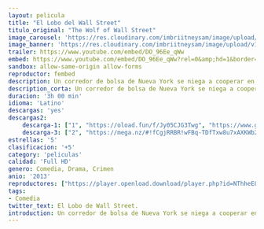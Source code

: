 ```yaml
---
layout: pelicula
title: "El Lobo del Wall Street"
titulo_original: "The Wolf of Wall Street"
image_carousel: 'https://res.cloudinary.com/imbriitneysam/image/upload/v1542488767/lobo-poster-min.jpg'
image_banner: 'https://res.cloudinary.com/imbriitneysam/image/upload/v1542488767/lobo-banner-min.jpg'
trailer: https://www.youtube.com/embed/DO_96Ee_qWw
embed: https://www.youtube.com/embed/DO_96Ee_qWw?rel=0&amp;hd=1&border=0&wmode=opaque&enablejsapi=1&modestbranding=1&controls=1&showinfo=1
sandbox: allow-same-origin allow-forms
reproductor: fembed
description: Un corredor de bolsa de Nueva York se niega a cooperar en un gran caso de fraude de valores que involucra corrupción en Wall Street, el mundo de la banca corporativa y la infiltración de la mafia. Basado en la autobiografía de Jordan Belfort.
description_corta: Un corredor de bolsa de Nueva York se niega a cooperar en un gran caso de fraude de valores que involucra corrupción en Wall Street, el mundo de la banca corporativa y la infiltración de la mafia. Basado en la autobiografía de Jordan Belfort.
duracion: '3h 00 min'
idioma: 'Latino'
descargas: 'yes'
descargas2:
    descarga-1: ["1", "https://oload.fun/f/Jy05CJG3Twg", "https://www.google.com/s2/favicons?domain=openload.co","OpenLoad","https://res.cloudinary.com/imbriitneysam/image/upload/v1541473684/mexico.png", "Latino", "Full HD"]
    descarga-3: ["2", "https://mega.nz/#!fCgjRRBR!wFBq-TDfTxw8u7xAXKWb2vmJoTtMJFFGYoA16DtYn30", "https://www.google.com/s2/favicons?domain=mega.nz","Mega","https://res.cloudinary.com/imbriitneysam/image/upload/v1541473684/mexico.png", "Latino", "Full HD"]
estrellas: '5'
clasificacion: '+5'
category: 'peliculas'
calidad: 'Full HD'
genero: Comedia, Drama, Crimen
anio: '2013'
reproductores: ["https://player.openload.download/player.php?id=NThheE8vVlFPWUVQaGo2Y0JxclF0dmR5ZVJTK0l5UUFOQ1kxRTd2TndrV2c3a1ZDSG1oV3lQU2hPc0ZHMkNXS1RSVVM1aXg1R1IyK1NNcVNZcmhPUGc9PQ","https://tutumeme.net/embed/player.php?u=bXQ3ajJOaW1wcFRGcEs2VW5XRGExTlRPMytmUnc3bHVwcWhoenVIUjI5SHF5TlNwc0taaG1jN2gwZHZSNTlIRHVhV2tZWitkNUtDVDNOL1ZvYW1rYjJobW5RPT0","https://tutumeme.net/embed/player.php?u=bXQ3ajJOaW1wcFRGcEs2VW5XRGExTlRPMytmUnc3bHVwcWhoenVIUjI5SHF5TlNwc0taaG1jN2gwZHZSNTlIRHVhV2tZWitkNUtDVDNOL1ZvYW1rYjJobW5nPT0","https://www.zembed.to/public/dist/asteroid.html?id=177633d68cff4867545f6097ee38eecd&title=The%20Wolf%20of%20Wall%20Street","https://api.cuevana3.io/rr/gd.php?h=ek5lbm9xYWNrS0xJMVp5b21KREk0dFBLbjVkaHhkRGdrOG1jbnBpUnhhS1ZtSFdLZEphdzFOSE5rblJqMXJtNXBiYWpxb3VicXIvT3VhRnJoSmExMWRDU3FadVkyYURhMDlLYW5walN5ZUxZMHFadnJNZlU"]
tags:
- Comedia
twitter_text: El Lobo de Wall Street.
introduction: Un corredor de bolsa de Nueva York se niega a cooperar en un gran caso de fraude de valores que involucra corrupción en Wall Street, el mundo de la banca corporativa y la infiltración de la mafia. Basado en la autobiografía de Jordan Belfort.
---
```



 







